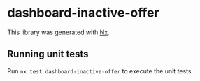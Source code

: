 # dashboard-inactive-offer

This library was generated with [Nx](https://nx.dev).

## Running unit tests

Run `nx test dashboard-inactive-offer` to execute the unit tests.
